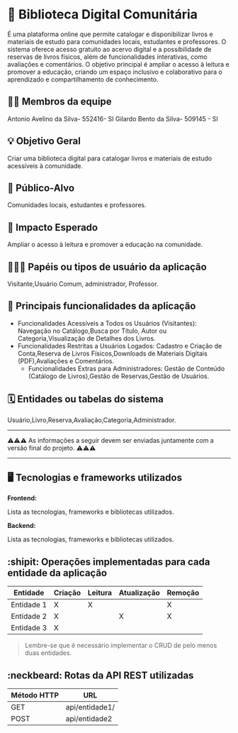 # :checkered_flag: Biblioteca Digital Comunitária
É uma plataforma online que permite catalogar e disponibilizar livros e materiais de estudo para comunidades locais, estudantes e professores. O sistema oferece acesso gratuito ao acervo digital e a possibilidade de reservas de livros físicos, além de funcionalidades interativas, como avaliações e comentários. O objetivo principal é ampliar o acesso à leitura e promover a educação, criando um espaço inclusivo e colaborativo para o aprendizado e compartilhamento de conhecimento.

## :technologist: Membros da equipe
Antonio Avelino da Silva- 552416- SI
Gilardo Bento da Silva- 509145 - SI

## :bulb: Objetivo Geral
Criar uma biblioteca digital para catalogar livros e materiais de estudo acessíveis à comunidade.

## :eyes: Público-Alvo
Comunidades locais, estudantes e professores.

## :star2: Impacto Esperado
Ampliar o acesso à leitura e promover a educação na comunidade.

## :people_holding_hands: Papéis ou tipos de usuário da aplicação

 Visitante,Usuário Comum, administrador, Professor.

## :triangular_flag_on_post:	 Principais funcionalidades da aplicação
- Funcionalidades Acessíveis a Todos os Usuários (Visitantes):
    Navegação no Catálogo,Busca por Título, Autor ou Categoria,Visualização de Detalhes dos Livros.
- Funcionalidades Restritas a Usuários Logados:
    Cadastro e Criação de Conta,Reserva de Livros Físicos,Downloads de Materiais Digitais (PDF),Avaliações e Comentários.
  - Funcionalidades Extras para Administradores:
    Gestão de Conteúdo (Catálogo de Livros),Gestão de Reservas,Gestão de Usuários.

## :spiral_calendar: Entidades ou tabelas do sistema

Usuário,Livro,Reserva,Avaliação,Categoria,Administrador.


----

:warning::warning::warning: As informações a seguir devem ser enviadas juntamente com a versão final do projeto. :warning::warning::warning:


----

## :desktop_computer: Tecnologias e frameworks utilizados

**Frontend:**

Lista as tecnologias, frameworks e bibliotecas utilizados.

**Backend:**

Lista as tecnologias, frameworks e bibliotecas utilizados.


## :shipit: Operações implementadas para cada entidade da aplicação


| Entidade| Criação | Leitura | Atualização | Remoção |
| --- | --- | --- | --- | --- |
| Entidade 1 | X |  X  |  | X |
| Entidade 2 | X |    |  X | X |
| Entidade 3 | X |    |  |  |

> Lembre-se que é necessário implementar o CRUD de pelo menos duas entidades.

## :neckbeard: Rotas da API REST utilizadas

| Método HTTP | URL |
| --- | --- |
| GET | api/entidade1/|
| POST | api/entidade2 |
